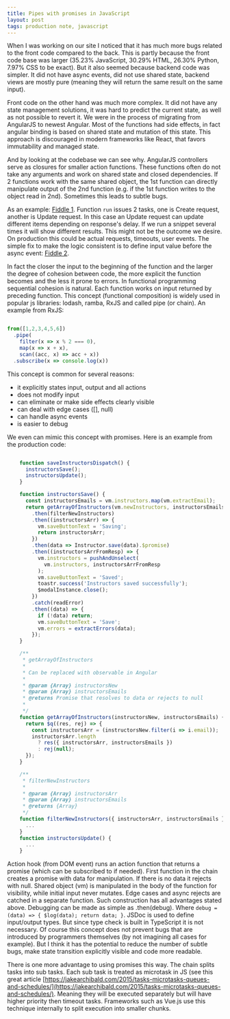 ```yaml
---
title: Pipes with promises in JavaScript
layout: post
tags: production note, javascript 
---
```


When I was working on our site I noticed that it has much more bugs related to
the front code compared to the back. This is partly because the front code base was larger (35.23%
JavaScript, 30.29%  HTML, 26.30% Python, 7.97% CSS to be exact). But it also
seemed because backend code was simpler. It did not have async events, did not
use shared state, backend views are mostly pure (meaning they will return the
same result on the same input).

Front code on the other hand was much more complex. It did not have any state
management solutions, it was hard to predict the current state, as well as not
possible to revert it. We were in the process of migrating from AngularJS to
newest Angular. Most of the functions had side effects, in fact angular binding
is based on shared state and mutation of this state. This approach is
discouraged in modern frameworks like React, that favors immutability and
managed state. 

And by looking at the codebase we can see why. AngularJS controllers serve as
closures for smaller action functions. These functions often do not take any
arguments and work on shared state and closed dependencies. If 2 functions work
with the same shared object, the 1st function can directly manipulate output of
the 2nd function (e.g. if the 1st function writes to the object read in 2nd).
Sometimes this leads to subtle bugs.

As an example: [Fiddle 1](https://jsfiddle.net/b1azer/b7j6wg9r/74/). Function
`run` issues 2 tasks, one is Create request, another is Update request. In this
case an Update request can update different items depending on response's
delay. If we run a snippet several times it will show different results. This
might not be the outcome we desire. On production this could be actual
requests, timeouts, user events. The simple fix to make the logic consistent is
to define input value before the async event: [Fiddle
2](https://jsfiddle.net/b1azer/b7j6wg9r/72).

In fact the closer the input to the beginning of the function and the larger
the degree of cohesion between code, the more explicit the function becomes and
the less it prone to errors. In functional programming sequential cohesion is
natural. Each function works on input returned by preceding function. This
concept (functional composition) is widely used in popular js libraries:
lodash, ramba, RxJS and called pipe (or chain). An example from RxJS:

```js

from([1,2,3,4,5,6])
  .pipe(
    filter(x => x % 2 === 0),
    map(x => x + x),
    scan((acc, x) => acc + x))
  .subscribe(x => console.log(x))
```

This concept is common for several reasons:

 - it explicitly states input, output and all actions
 - does not modify input
 - can eliminate or make side effects clearly visible
 - can deal with edge cases ([], null)
 - can handle async events
 - is easier to debug

We even can mimic this concept with promises. Here is an example from
the production code:

```js

    function saveInstructorsDispatch() {
      instructorsSave();
      instructorsUpdate();
    }

    function instructorsSave() {
      const instructorsEmails = vm.instructors.map(vm.extractEmail);
      return getArrayOfInstructors(vm.newInstructors, instructorsEmails)
        .then(filterNewInstructors)
        .then((instructorsArr) => {
          vm.saveButtonText = 'Saving';
          return instructorsArr;
        })
        .then(data => Instructor.save(data).$promise)
        .then((instructorsArrFromResp) => {
          vm.instructors = pushAndUnselect(
            vm.instructors, instructorsArrFromResp
          );
          vm.saveButtonText = 'Saved';
          toastr.success('Instructors saved successfully');
          $modalInstance.close();
        })
        .catch(readError)
        .then((data) => {
          if (!data) return;
          vm.saveButtonText = 'Save';
          vm.errors = extractErrors(data);
        });
    }

    /**
     * getArrayOfInstructors
     *
     * Can be replaced with observable in Angular
     *
     * @param {Array} instructorsNew
     * @param {Array} instructorsEmails
     * @returns Promise that resolves to data or rejects to null
     *
     */
    function getArrayOfInstructors(instructorsNew, instructorsEmails) {
      return $q((res, rej) => {
        const instructorsArr = (instructorsNew.filter(i => i.email));
        instructorsArr.length
          ? res({ instructorsArr, instructorsEmails })
          : rej(null);
      });
    }

    /**
     * filterNewInstructors
     *
     * @param {Array} instructorsArr
     * @param {Array} instructorsEmails
     * @returns {Array}
     */
    function filterNewInstructors({ instructorsArr, instructorsEmails }) {
      ...
    }
    function instructorsUpdate() {
      ...
    }

```

Action hook (from DOM event) runs an action function that returns a promise
(which can be subscribed to if needed). First function in the chain creates a
promise with data for manipulation. If there is no data it rejects with null.
Shared object (vm) is manipulated in the body of the function for visibility,
while initial input never mutates. Edge cases and async rejects are catched in
a separate function. Such construction has all advantages stated above.
Debugging can be made as simple as .then(debug). Where `debug = (data) => {
$log(data); return data; }`. JSDoc is used to define input/output types. But
since type check is built in TypeScript it is not necessary.  Of course this
concept does not prevent bugs that are introduced by programmers themselves
(by not imagining all cases for example). But I think it has the potential to
reduce the number of subtle bugs, make state transition explicitly visible and
code more readable. 

There is one more advantage to using promises this way. The chain splits tasks into sub tasks.
Each sub task is treated as microtask in JS (see this great article 
[https://jakearchibald.com/2015/tasks-microtasks-queues-and-schedules/](https://jakearchibald.com/2015/tasks-microtasks-queues-and-schedules/). Meaning they will be executed separately but will have higher priority then timeout
tasks. Frameworks such as Vue.js use this technique internally to split execution
into smaller chunks.

